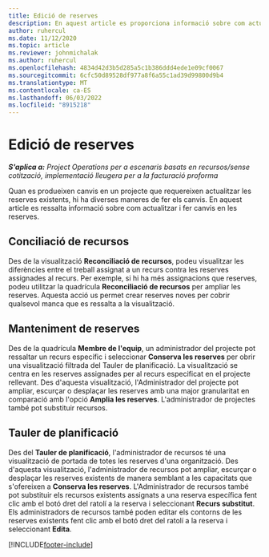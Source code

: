 ```yaml
---
title: Edició de reserves
description: En aquest article es proporciona informació sobre com actualitzar i fer canvis en les reserves.
author: ruhercul
ms.date: 11/12/2020
ms.topic: article
ms.reviewer: johnmichalak
ms.author: ruhercul
ms.openlocfilehash: 4834d42d3b5d285a5c1b386ddd4ede1e09cf0067
ms.sourcegitcommit: 6cfc50d89528df977a8f6a55c1ad39d99800d9b4
ms.translationtype: MT
ms.contentlocale: ca-ES
ms.lasthandoff: 06/03/2022
ms.locfileid: "8915218"
---
```

# <a name="edit-bookings"></a>Edició de reserves

_**S'aplica a:** Project Operations per a escenaris basats en recursos/sense cotització, implementació lleugera per a la facturació proforma_


Quan es produeixen canvis en un projecte que requereixen actualitzar les reserves existents, hi ha diverses maneres de fer els canvis. En aquest article es ressalta informació sobre com actualitzar i fer canvis en les reserves.

## <a name="resource-reconciliation"></a>Conciliació de recursos

Des de la visualització **Reconciliació de recursos**, podeu visualitzar les diferències entre el treball assignat a un recurs contra les reserves assignades al recurs. Per exemple, si hi ha més assignacions que reserves, podeu utilitzar la quadrícula **Reconciliació de recursos** per ampliar les reserves. Aquesta acció us permet crear reserves noves per cobrir qualsevol manca que es ressalta a la visualització.

## <a name="maintain-bookings"></a>Manteniment de reserves

Des de la quadrícula **Membre de l'equip**, un administrador del projecte pot ressaltar un recurs específic i seleccionar **Conserva les reserves** per obrir una visualització filtrada del Tauler de planificació. La visualització se centra en les reserves assignades per al recurs especificat en el projecte rellevant. Des d'aquesta visualització, l'Administrador del projecte pot ampliar, escurçar o desplaçar les reserves amb una major granularitat en comparació amb l'opció **Amplia les reserves**. L'administrador de projectes també pot substituir recursos.

## <a name="schedule-board"></a>Tauler de planificació

Des del **Tauler de planificació**, l'administrador de recursos té una visualització de portada de totes les reserves d'una organització. Des d'aquesta visualització, l'administrador de recursos pot ampliar, escurçar o desplaçar les reserves existents de manera semblant a les capacitats que s'ofereixen a **Conserva les reserves**. L'Administrador de recursos també pot substituir els recursos existents assignats a una reserva específica fent clic amb el botó dret del ratolí a la reserva i seleccionant **Recurs substitut**. Els administradors de recursos també poden editar els contorns de les reserves existents fent clic amb el botó dret del ratolí a la reserva i seleccionant **Edita**.


[!INCLUDE[footer-include](../includes/footer-banner.md)]